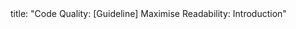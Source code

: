 <frontmatter>
title: "Code Quality: [Guideline] Maximise Readability: Introduction"
</frontmatter>

<include src="unit-inPage-asFlat.md" boilerplate />